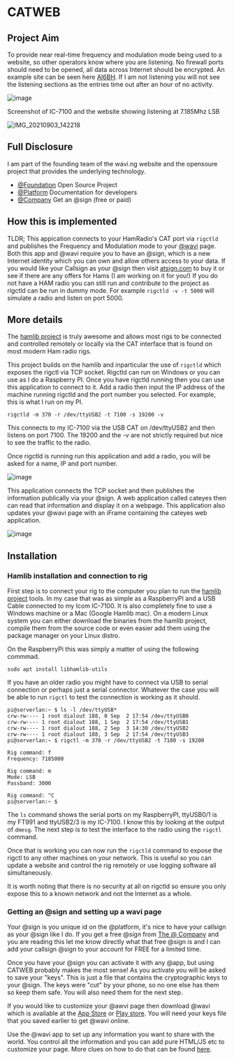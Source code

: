 # CATWEB

## Project Aim

 To provide near real-time frequency and modulation mode being used to a website, so other operators know where you are listening.
  No firewall ports should need to be opened, all data across Internet should be encrypted.
  An example site can be seen here [AI6BH](https://wavi.ng/@AI6BH). If I am not listening you will not see the listening sections as the entries time out after an hour of no activity.

![image](https://user-images.githubusercontent.com/6131216/143327480-275d1d74-9e31-40f9-92e6-85d7f4202304.png)

Screenshot of IC-7100 and the website showing listening at 7.185Mhz LSB

![IMG_20210903_142218](https://user-images.githubusercontent.com/6131216/132066553-28544268-82c9-4ed9-ac91-151c71cc1070.jpg)


## Full Disclosure
I am part of the founding team of the wavi.ng website and the opensoure project that provides the underlying technology.
- [@Foundation](https://github.com/atsign-foundation) Open Source Project
- [@Platform](https://atsign.dev) Documentation for developers
- [@Company](https://atsign.com) Get an @sign (free or paid)

  
## How this is implemented

TLDR;
 This appication connects to your HamRadio's CAT port via `rigctld` and publishes the Frequency and Modulation mode to your [@wavi](https://wavi.ng) page. Both this app and @wavi require you to have an @sign, which is a new Internet identity which you can own and allow others access to your data. If you would like your Callsign as your @sign then visit [atsign.com](https://atsign.com) to buy it or see if there are any offers for Hams (I am working on it for you!)
 If you do not have a HAM radio you can still run and contribute to the project as rigctld can be run in dummy mode. For example `rigctld -v -t 5000` will simulate a radio and listen on port 5000.

 ## More details  

 The [hamlib project](https://github.com/Hamlib/Hamlib) is truly awesome and allows most rigs to be connected and controlled remotely or locally via the CAT interface that is found on most modern Ham radio rigs.

 This project builds on the hamlib and inparticular the use of `rigctld` which exposes the rigctl via TCP socket. Rigctld can run on Windows or you can use as I do a Raspberry PI. Once you have rigctld running then you can use this application to connect to it. Add a radio then input the IP address of the machine running rigctld and the port number you selected. For example, this is what I run on my PI.

 `rigctld -m 370 -r /dev/ttyUSB2 -t 7100 -s 19200 -v`  

 This connects to my IC-7100 via the USB CAT on /dev/ttyUSB2 and then listens on port 7100. The 19200 and the -v are not strictly required but nice to see the traffic to the radio.  

 Once rigctld is running run this application and add a radio, you will be asked for a name, IP and port number.

 ![image](https://user-images.githubusercontent.com/6131216/143328733-ec708e3a-288a-4204-a642-fab60b2ff544.png)

 This application connects the TCP socket and then publishes the information publically via your @sign. A web application called cateyes then can read that information and display it on a webpage. This application also updates your @wavi page with an iFrame containing the cateyes web application.

 
 
 
![image](https://user-images.githubusercontent.com/6131216/143367551-74d669c7-57ed-4737-b192-d35e89a2b3d7.png)

 ## Installation
### Hamlib installation and connection to rig
 First step is to connect your rig to the computer you plan to run the [hamlib project](https://github.com/Hamlib/Hamlib) tools. In my case that was as simple as a RaspberryPI and a USB Cable connected to my Icom IC-7100. It is also completely fine to use a Windows machine or a Mac (Google Hamlib mac).
 On a modern Linux system you can either download the binaries from the hamlib project, compile them from the source code or even easier add them using the package manager on your Linux distro.
 
 On the RaspberryPi this was simply a matter of using the following commmad.
 ```
 sudo apt install libhamlib-utils
 ```

 If you have an older radio you might have to connect via USB to serial connection or perhaps just a serial connector. Whatever the case you will be able to run `rigctl` to test the connection is working as it should.

```
pi@serverlan:~ $ ls -l /dev/ttyUSB*
crw-rw---- 1 root dialout 188, 0 Sep  2 17:54 /dev/ttyUSB0
crw-rw---- 1 root dialout 188, 1 Sep  2 17:54 /dev/ttyUSB1
crw-rw---- 1 root dialout 188, 2 Sep  3 14:30 /dev/ttyUSB2
crw-rw---- 1 root dialout 188, 3 Sep  2 17:54 /dev/ttyUSB3
pi@serverlan:~ $ rigctl -m 370 -r /dev/ttyUSB2 -t 7100 -s 19200

Rig command: f
Frequency: 7185000

Rig command: m
Mode: LSB
Passband: 3000

Rig command: ^C
pi@serverlan:~ $
```

The `ls` command shows the serial ports on my RaspberryPI, ttyUSB0/1 is my FT991 and ttyUSB2/3 is my IC-7100. I know this by looking at the output of `dmesg`. The next step is to test the interface to the radio using the `rigctl` command. 

Once that is working you can now run the `rigctld` command to expose the rigctl to any other machines on your network. This is useful so you can update a website and control the rig remotely or use logging software all simultaneously. 

It is worth noting that there is no security at all on rigctld so ensure you only expose this to a known network and not the Internet as a whole.

### Getting an @sign and setting up a wavi page
Your @sign is you unique id on the @platform, it's nice to have your callsign as your @sign like I do. If you get a free @sign from [The @ Company](https://atsign.com) and you are reading this let me know directly what that free @sign is and I can add your callsign @sign to your account for FREE for a limited time.

Once you have your @sign you can activate it with any @app, but using CATWEB probably makes the most sense! 
As you activate you will be asked to save your "keys". This is just a file that contains the cryptographic keys to your @sign. The keys were "cut" by your phone, so no one else has them so keep them safe. You will also need them for the next step.

If you would like to customize your @awvi page then download @wavi which is available at the [App Store](https://apps.apple.com/us/app/persona/id1527182357) or [Play store](https://play.google.com/store/apps/details?id=com.atsign.at_settings). You will need your keys file that you saved earlier to get @wavi online.

Use the @wavi app to set up any information you want to share with the world. You control all the information and you can add pure HTML/JS etc to customize your page. More clues on how to do that can be found [here](https://wavi.ng/@wavi). 
